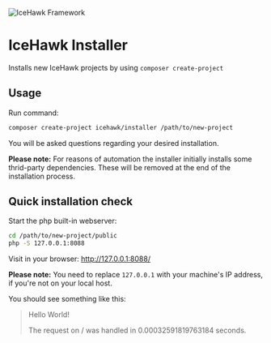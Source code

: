 ![IceHawk Framework](https://icehawk.github.io/images/Logo-Flying-Tail-White.png)

# IceHawk Installer

Installs new IceHawk projects by using `composer create-project`

## Usage

Run command:

```bash
composer create-project icehawk/installer /path/to/new-project
```

You will be asked questions regarding your desired installation.

**Please note:** For reasons of automation the installer initially installs some thrid-party dependencies. These will be removed at the end of the installation process.

## Quick installation check

Start the php built-in webserver:

```bash
cd /path/to/new-project/public
php -S 127.0.0.1:8088
```

Visit in your browser: http://127.0.0.1:8088/

**Please note:** You need to replace `127.0.0.1` with your machine's IP address, if you're not on your local host.

You should see something like this:

> Hello World!
> 
> The request on / was handled in 0.00032591819763184 seconds.
